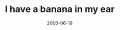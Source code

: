 ---
layout: base.njk
title : 'I have a banana in my ear' 
view_title : 'I have a banana in my ear' 
year : '2000' 
date : '2000-06-19' 
img_file : '/drawing/bannana.png' 
html_file : 'bannana' 
next_html : 'nosleep.html' 
year_order : '415' 
permalink : "title/{{html_file}}.html"
---